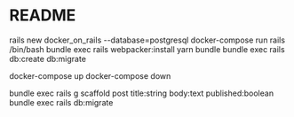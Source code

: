 # README

  rails new docker_on_rails --database=postgresql
  docker-compose run rails /bin/bash
  bundle exec rails webpacker:install
  yarn
  bundle
  bundle exec rails db:create db:migrate

  docker-compose up
  docker-compose down

  bundle exec rails g scaffold post title:string body:text published:boolean
  bundle exec rails db:migrate
